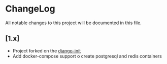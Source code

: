 # ChangeLog
All notable changes to this project will be documented in this file.

## [1.x]

- Project forked on the [django-init](https://github.com/Fueled/django-init)
- Add docker-compose support o create postgresql and redis containers
